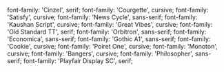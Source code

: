 font-family: 'Cinzel', serif;
font-family: 'Courgette', cursive;
font-family: 'Satisfy', cursive;
font-family: 'News Cycle', sans-serif;
font-family: 'Kaushan Script', cursive;
font-family: 'Great Vibes', cursive;
font-family: 'Old Standard TT', serif;
font-family: 'Orbitron', sans-serif;
font-family: 'Economica', sans-serif;
font-family: 'Gothic A1', sans-serif;
font-family: 'Cookie', cursive;
font-family: 'Poiret One', cursive;
font-family: 'Monoton', cursive;
font-family: 'Bangers', cursive;
font-family: 'Philosopher', sans-serif;
font-family: 'Playfair Display SC', serif;